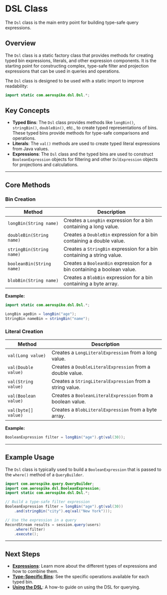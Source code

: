 # DSL Class

The `Dsl` class is the main entry point for building type-safe query expressions.

## Overview

The `Dsl` class is a static factory class that provides methods for creating typed bin expressions, literals, and other expression components. It is the starting point for constructing complex, type-safe filter and projection expressions that can be used in queries and operations.

The `Dsl` class is designed to be used with a static import to improve readability:
```java
import static com.aerospike.dsl.Dsl.*;
```

## Key Concepts

- **Typed Bins**: The `Dsl` class provides methods like `longBin()`, `stringBin()`, `doubleBin()`, etc., to create typed representations of bins. These typed bins provide methods for type-safe comparisons and operations.
- **Literals**: The `val()` methods are used to create typed literal expressions from Java values.
- **Expressions**: The `Dsl` class and the typed bins are used to construct `BooleanExpression` objects for filtering and other `DslExpression` objects for projections and calculations.

---

## Core Methods

### Bin Creation

| Method | Description |
| --- | --- |
| `longBin(String name)` | Creates a `LongBin` expression for a bin containing a long value. |
| `doubleBin(String name)` | Creates a `DoubleBin` expression for a bin containing a double value. |
| `stringBin(String name)` | Creates a `StringBin` expression for a bin containing a string value. |
| `booleanBin(String name)` | Creates a `BooleanBin` expression for a bin containing a boolean value. |
| `blobBin(String name)` | Creates a `BlobBin` expression for a bin containing a byte array. |

**Example:**
```java
import static com.aerospike.dsl.Dsl.*;

LongBin ageBin = longBin("age");
StringBin nameBin = stringBin("name");
```

### Literal Creation

| Method | Description |
| --- | --- |
| `val(Long value)` | Creates a `LongLiteralExpression` from a long value. |
| `val(Double value)` | Creates a `DoubleLiteralExpression` from a double value. |
| `val(String value)` | Creates a `StringLiteralExpression` from a string value. |
| `val(Boolean value)` | Creates a `BooleanLiteralExpression` from a boolean value. |
| `val(byte[] value)` | Creates a `BlobLiteralExpression` from a byte array. |

**Example:**
```java
BooleanExpression filter = longBin("age").gt(val(30));
```

---

## Example Usage

The `Dsl` class is typically used to build a `BooleanExpression` that is passed to the `where()` method of a `QueryBuilder`.

```java
import com.aerospike.query.QueryBuilder;
import com.aerospike.dsl.BooleanExpression;
import static com.aerospike.dsl.Dsl.*;

// Build a type-safe filter expression
BooleanExpression filter = longBin("age").gt(val(30))
    .and(stringBin("city").eq(val("New York")));

// Use the expression in a query
RecordStream results = session.query(users)
    .where(filter)
    .execute();
```

---

## Next Steps

- **[Expressions](./expressions.md)**: Learn more about the different types of expressions and how to combine them.
- **[Type-Specific Bins](./bins.md)**: See the specific operations available for each typed bin.
- **[Using the DSL](../../guides/querying/using-dsl.md)**: A how-to guide on using the DSL for querying.
